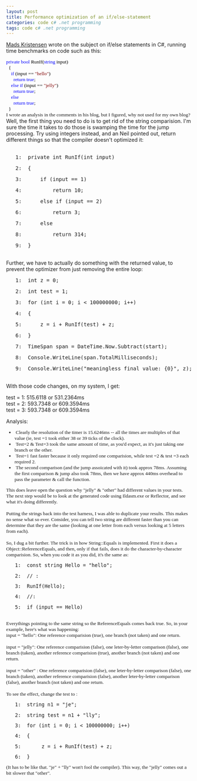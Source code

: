 ```yaml
---
layout: post
title: Performance optimization of an if/else-statement
categories: code c# .net programming
tags: code c# .net programming
---
```


  <p>
    <a href="http://www.madskristensen.dk/blog/Performance+Optimization+Of+An+Ifelsestatement.aspx">Mads Kristensen</a> wrote on the subject on if/else statements in C#, running time benchmarks on code such as this:</p> <p class="MsoNormal" style="margin:0cm 0cm 0pt;"><span style="font-size:10pt;font-family:consolas;"><span><font color="#000000"></font></span><span style="color:blue;">private</span><font color="#000000"> </font><span style="color:blue;">bool</span><font color="#000000"> RunIf(</font><span style="color:blue;">string</span><font color="#000000"> input)</font></span></p> <p class="MsoNormal" style="margin:0cm 0cm 0pt;"><span style="font-size:10pt;font-family:consolas;"><font color="#000000"><span>  </span>{</font></span></p> <p class="MsoNormal" style="margin:0cm 0cm 0pt;"><span style="font-size:10pt;font-family:consolas;"><span><font color="#000000">    </font></span><span style="color:blue;">if</span><font color="#000000"> (input == </font><span style="color:maroon;">"hello"</span><font color="#000000">)</font></span></p> <p class="MsoNormal" style="margin:0cm 0cm 0pt;"><span style="font-size:10pt;font-family:consolas;"><span><font color="#000000">      </font></span><span style="color:blue;">return</span><font color="#000000"> </font><span style="color:blue;">true</span><font color="#000000">;</font></span></p> <p class="MsoNormal" style="margin:0cm 0cm 0pt;"><span style="font-size:10pt;font-family:consolas;"><span><font color="#000000">    </font></span><span style="color:blue;">else</span><font color="#000000"> </font><span style="color:blue;">if</span><font color="#000000"> (input == </font><span style="color:maroon;">"jelly"</span><font color="#000000">)</font></span></p> <p class="MsoNormal" style="margin:0cm 0cm 0pt;"><span style="font-size:10pt;font-family:consolas;"><span><font color="#000000">      </font></span><span style="color:blue;">return</span><font color="#000000"> </font><span style="color:blue;">true</span><font color="#000000">;</font></span></p> <p class="MsoNormal" style="margin:0cm 0cm 0pt;"><span style="font-size:10pt;font-family:consolas;"><span><font color="#000000">    </font></span></span><span style="font-size:10pt;color:blue;font-family:consolas;">else</span></p> <p class="MsoNormal" style="margin:0cm 0cm 0pt;"><span style="font-size:10pt;font-family:consolas;"><span><font color="#000000">      </font></span><span style="color:blue;">return</span><font color="#000000"> </font><span style="color:blue;">true</span><font color="#000000">;</font></span></p> <p class="MsoNormal" style="margin:0cm 0cm 0pt;"><span style="font-size:10pt;font-family:consolas;"><font color="#000000"><span>  </span>}</font></span></p> <p class="MsoNormal" style="margin:0cm 0cm 0pt;"><span style="font-size:10pt;font-family:consolas;"></span></p> <p class="MsoNormal" style="margin:0cm 0cm 0pt;"><span style="font-size:10pt;font-family:consolas;"></span></p> <p class="MsoNormal" style="margin:0cm 0cm 0pt;"><span style="font-size:10pt;font-family:consolas;">I wrote an analysis in the comments in his blog, but I figured, why not used for my own blog?</span></p> <p class="MsoNormal" style="margin:0cm 0cm 0pt;"><span style="font-size:10pt;font-family:consolas;"></span></p> <p class="MsoNormal" style="margin:0cm 0cm 0pt;"><span style="font-size:10pt;font-family:consolas;"></span></p>Well, the first thing you need to do is to get rid of the string comparision. I'm sure the time it takes to do those is swamping the time for the jump processing. Try using integers instead, and an Neil pointed out, return different things so that the compiler doesn't optimized it: <br /><br /> <div class="csharpcode"><pre class="alt"><span class="lnum">   1:  </span><span class="kwrd">private</span> <span class="kwrd">int</span> RunIf(<span class="kwrd">int</span> input) </pre><pre><span class="lnum">   2:  </span>{ </pre><pre class="alt"><span class="lnum">   3:  </span>    <span class="kwrd">if</span> (input == 1) </pre><pre><span class="lnum">   4:  </span>        <span class="kwrd">return</span> 10; </pre><pre class="alt"><span class="lnum">   5:  </span>    <span class="kwrd">else</span> <span class="kwrd">if</span> (input == 2) </pre><pre><span class="lnum">   6:  </span>        <span class="kwrd">return</span> 3; </pre><pre class="alt"><span class="lnum">   7:  </span>    <span class="kwrd">else</span> </pre><pre><span class="lnum">   8:  </span>        <span class="kwrd">return</span> 314; </pre><pre class="alt"><span class="lnum">   9:  </span>} </pre></div><br />Further, we have to actually do something with the returned value, to prevent the optimizer from just removing the entire loop: <br />
<div class="csharpcode"><pre class="alt"><span class="lnum">   1:  </span><span class="kwrd">int</span> z = 0; </pre><pre><span class="lnum">   2:  </span><span class="kwrd">int</span> test = 1; </pre><pre class="alt"><span class="lnum">   3:  </span><span class="kwrd">for</span> (<span class="kwrd">int</span> i = 0; i &lt; 100000000; i++) </pre><pre><span class="lnum">   4:  </span>{ </pre><pre class="alt"><span class="lnum">   5:  </span>    z = i + RunIf(test) + z; </pre><pre><span class="lnum">   6:  </span>} </pre><pre class="alt"><span class="lnum">   7:  </span>TimeSpan span = DateTime.Now.Subtract(start); </pre><pre><span class="lnum">   8:  </span>Console.WriteLine(span.TotalMilliseconds); </pre><pre class="alt"><span class="lnum">   9:  </span>Console.WriteLine(<span class="str">"meaningless final value: {0}"</span>, z); </pre></div>
<p><br />With those code changes, on my system, I get: </p>
<p>test = 1: 515.6118 or 531.2364ms <br />test = 2: 593.7348 or 609.3594ms <br />test = 3: 593.7348 or 609.3594ms </p>Analysis: <span style="font-size:10pt;font-family:consolas;"> 
<ul>
<li class="MsoNormal" style="margin:0cm 0cm 0pt;"> Clearly the resolution of the timer is 15.6246ms -- all the times are multiples of that value (ie, test =1 took either 38 or 39 ticks of the clock). 
</li><li class="MsoNormal" style="margin:0cm 0cm 0pt;"> Test=2 &amp; Test=3 took the same amount of time, as you'd expect, as it's just taking one branch or the other. 
</li><li class="MsoNormal" style="margin:0cm 0cm 0pt;"> Test=1 fast faster because it only required one comparision, while test =2 &amp; test =3 each required 2. 
</li><li class="MsoNormal" style="margin:0cm 0cm 0pt;"> The second comparison (and the jump assoicated with it) took approx 78ms. Assuming the first comparison &amp; jump also took 78ms, then we have approx 440ms overhead to pass the parameter &amp; call the function. </li></ul>
<p class="MsoNormal" style="margin:0cm 0cm 0pt;">This does leave open the question why "jelly" &amp; "other" had different values in your tests. The next step would be to look at the generated code using Ildasm.exe or Reflector, and see what it's doing differently.</p>
<p class="MsoNormal" style="margin:0cm 0cm 0pt;"> </p>
<p class="MsoNormal" style="margin:0cm 0cm 0pt;">Putting the strings back into the test harness, I was able to duplicate your results. This makes no sense what so ever. Consider, you can tell two string are different faster than you can determine that they are the same (looking at one letter from each versus looking at 5 letters from each). <br /><br />So, I dug a bit further. The trick is in how String::Equals is implemented. First it does a Object::ReferenceEquals, and then, only if that fails, does it do the character-by-character comparision. So, when you code it as you did, it's the same as: <br /></p>
<div class="csharpcode"><pre class="alt"><span class="lnum">   1:  </span><span class="kwrd">const</span> <span class="kwrd">string</span> Hello = <span class="str">"hello"</span>; </pre><pre><span class="lnum">   2:  </span><span class="rem">// : </span></pre><pre class="alt"><span class="lnum">   3:  </span>RunIf(Hello); </pre><pre><span class="lnum">   4:  </span><span class="rem">//: </span></pre><pre class="alt"><span class="lnum">   5:  </span><span class="kwrd">if</span> (input == Hello) </pre></div><br />Everythings pointing to the same string so the ReferenceEquals comes back true. So, in your example, here's what was happening: <br />input = "hello": One reference comparision (true), one branch (not taken) and one return. <br /><br />input = "jelly": One reference comparision (false), one leter-by-letter comparison (false), one branch (taken), another reference comparision (true), another branch (not taken) and one return. <br /><br />input = "other" : One reference comparision (false), one leter-by-letter comparison (false), one branch (taken), another reference comparision (false), another leter-by-letter comparison (false), another branch (not taken) and one return. <br /><br />To see the effect, change the test to : <br />
<div class="csharpcode"><pre class="alt"><span class="lnum">   1:  </span><span class="kwrd">string</span> n1 = <span class="str">"je"</span>; </pre><pre><span class="lnum">   2:  </span><span class="kwrd">string</span> test = n1 + <span class="str">"lly"</span>; </pre><pre class="alt"><span class="lnum">   3:  </span><span class="kwrd">for</span> (<span class="kwrd">int</span> i = 0; i &lt; 100000000; i++) </pre><pre><span class="lnum">   4:  </span>{ </pre><pre class="alt"><span class="lnum">   5:  </span>     z = i + RunIf(test) + z; </pre><pre><span class="lnum">   6:  </span>} </pre></div>(It has to be like that. "je" + "lly" won't fool the compiler). This way, the "jelly" comes out a bit slower that "other". </span>